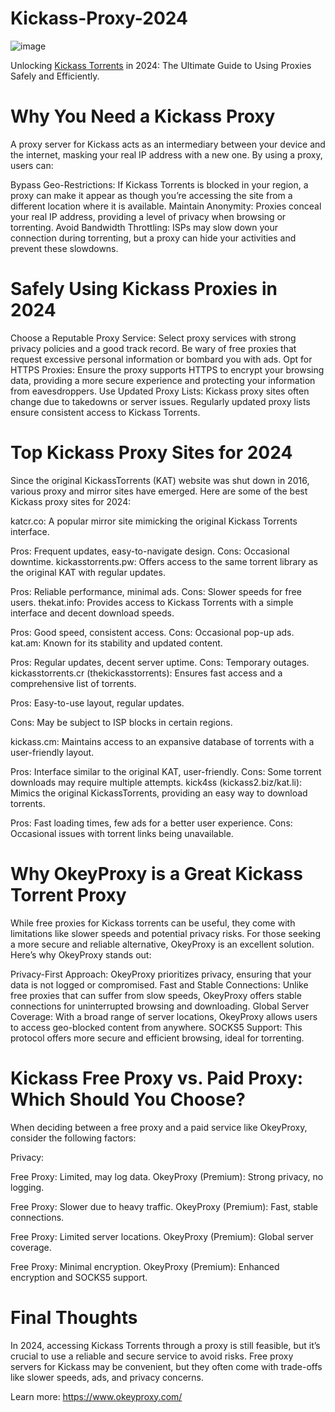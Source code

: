 # Kickass-Proxy-2024
![image](https://github.com/user-attachments/assets/30f93f2f-330b-473f-aab4-ac7370737764)

Unlocking [Kickass Torrents](https://www.okeyproxy.com/proxy/kickass-proxy-2024/) in 2024: The Ultimate Guide to Using Proxies Safely and Efficiently.

# Why You Need a Kickass Proxy
A proxy server for Kickass acts as an intermediary between your device and the internet, masking your real IP address with a new one. By using a proxy, users can:

Bypass Geo-Restrictions: If Kickass Torrents is blocked in your region, a proxy can make it appear as though you’re accessing the site from a different location where it is available.
Maintain Anonymity: Proxies conceal your real IP address, providing a level of privacy when browsing or torrenting.
Avoid Bandwidth Throttling: ISPs may slow down your connection during torrenting, but a proxy can hide your activities and prevent these slowdowns.

# Safely Using Kickass Proxies in 2024
Choose a Reputable Proxy Service: Select proxy services with strong privacy policies and a good track record. Be wary of free proxies that request excessive personal information or bombard you with ads.
Opt for HTTPS Proxies: Ensure the proxy supports HTTPS to encrypt your browsing data, providing a more secure experience and protecting your information from eavesdroppers.
Use Updated Proxy Lists: Kickass proxy sites often change due to takedowns or server issues. Regularly updated proxy lists ensure consistent access to Kickass Torrents.

# Top Kickass Proxy Sites for 2024
Since the original KickassTorrents (KAT) website was shut down in 2016, various proxy and mirror sites have emerged. Here are some of the best Kickass proxy sites for 2024:

katcr.co: A popular mirror site mimicking the original Kickass Torrents interface.

Pros: Frequent updates, easy-to-navigate design.
Cons: Occasional downtime.
kickasstorrents.pw: Offers access to the same torrent library as the original KAT with regular updates.

Pros: Reliable performance, minimal ads.
Cons: Slower speeds for free users.
thekat.info: Provides access to Kickass Torrents with a simple interface and decent download speeds.

Pros: Good speed, consistent access.
Cons: Occasional pop-up ads.
kat.am: Known for its stability and updated content.

Pros: Regular updates, decent server uptime.
Cons: Temporary outages.
kickasstorrents.cr (thekickasstorrents): Ensures fast access and a comprehensive list of torrents.

Pros: Easy-to-use layout, regular updates.

Cons: May be subject to ISP blocks in certain regions.

kickass.cm: Maintains access to an expansive database of torrents with a user-friendly layout.

Pros: Interface similar to the original KAT, user-friendly.
Cons: Some torrent downloads may require multiple attempts.
kick4ss (kickass2.biz/kat.li): Mimics the original KickassTorrents, providing an easy way to download torrents.

Pros: Fast loading times, few ads for a better user experience.
Cons: Occasional issues with torrent links being unavailable.

# Why OkeyProxy is a Great Kickass Torrent Proxy
While free proxies for Kickass torrents can be useful, they come with limitations like slower speeds and potential privacy risks. For those seeking a more secure and reliable alternative, OkeyProxy is an excellent solution. Here’s why OkeyProxy stands out:

Privacy-First Approach: OkeyProxy prioritizes privacy, ensuring that your data is not logged or compromised.
Fast and Stable Connections: Unlike free proxies that can suffer from slow speeds, OkeyProxy offers stable connections for uninterrupted browsing and downloading.
Global Server Coverage: With a broad range of server locations, OkeyProxy allows users to access geo-blocked content from anywhere.
SOCKS5 Support: This protocol offers more secure and efficient browsing, ideal for torrenting.

# Kickass Free Proxy vs. Paid Proxy: Which Should You Choose?
When deciding between a free proxy and a paid service like OkeyProxy, consider the following factors:

Privacy:

Free Proxy: Limited, may log data.
OkeyProxy (Premium): Strong privacy, no logging.

Free Proxy: Slower due to heavy traffic.
OkeyProxy (Premium): Fast, stable connections.

Free Proxy: Limited server locations.
OkeyProxy (Premium): Global server coverage.

Free Proxy: Minimal encryption.
OkeyProxy (Premium): Enhanced encryption and SOCKS5 support.

# Final Thoughts
In 2024, accessing Kickass Torrents through a proxy is still feasible, but it’s crucial to use a reliable and secure service to avoid risks. Free proxy servers for Kickass may be convenient, but they often come with trade-offs like slower speeds, ads, and privacy concerns.

Learn more: https://www.okeyproxy.com/

